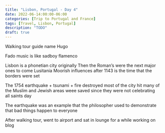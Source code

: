```yaml
---
title: "Lisbon, Portugal - Day 4"
date: 2022-06-14:00:00-06:00
categories: [Trip to Portugal and France]
tags: [Travel, Lisbon, Portugal]
description: "TODO"
draft: true
---
```


Walking tour guide name Hugo

Fado music is like sadboy flamenco

Lisbon is a phonetian city originally
Then the Roman’s were the next major ones to come
Lusitania
Moorish influences after
1143 is the time that the borders were set

The 1754 earthquake + tsunami + fire destroyed most of the city hit many of the
Muslim and Jewish areas weee saved since they were not celebrating all saints
day

The earthquake was an example that the philosopher used to demonstrate that
bad things happen to everyone



After walking tour, went to airport and sat in lounge for a while working on
blog
